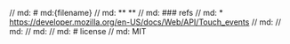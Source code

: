 
  // md: # md:{filename}
  // md: ** **
  // md: ### refs
  // md: * https://developer.mozilla.org/en-US/docs/Web/API/Touch_events
  // md:
  // md:
  // md:
  // md: # license
  // md: MIT